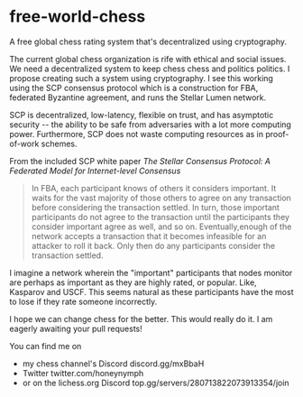 # free-world-chess
A free global chess rating system that's decentralized using cryptography. 

The current global chess organization is rife with ethical and social issues. We need a decentralized system to keep chess chess and politics politics. I propose creating such a system using cryptography. I see this working using the SCP consensus protocol which is a construction for FBA, federated Byzantine agreement, and runs the Stellar Lumen network. 

SCP is decentralized, low-latency, flexible on trust, and has asymptotic security -- the ability to be safe from adversaries with a lot more computing power. Furthermore, SCP does not waste computing resources as in proof-of-work schemes. 

From the included SCP white paper *The Stellar Consensus Protocol: A Federated Model for Internet-level Consensus*

>In FBA, each participant knows of others it considers important. It waits for the vast majority of those others to agree on any transaction before considering the transaction settled. In turn, those important participants do not agree to the transaction until the participants they consider important agree as well, and so on. Eventually,enough of the network accepts a transaction that it becomes infeasible for an attacker to roll it back. Only then do any participants consider the transaction settled.

I imagine a network wherein the "important" participants that nodes monitor are perhaps as important as they are highly rated, or popular. Like, Kasparov and USCF. This seems natural as these participants have the most to lose if they rate someone incorrectly.

I hope we can change chess for the better. This would really do it. I am eagerly awaiting your pull requests! 

You can find me on 
- my chess channel's Discord discord.gg/mxBbaH
- Twitter twitter.com/honeynymph
- or on the lichess.org Discord top.gg/servers/280713822073913354/join




